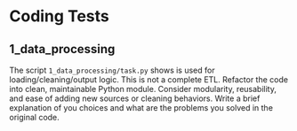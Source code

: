 # Coding Tests
## 1_data_processing
The script `1_data_processing/task.py` shows is used for loading/cleaning/output logic. This is not a complete ETL. Refactor the code into clean, maintainable Python module. Consider modularity, reusability, and ease of adding new sources or cleaning behaviors.
Write a brief explanation of you choices and what are the problems you solved in the original code.